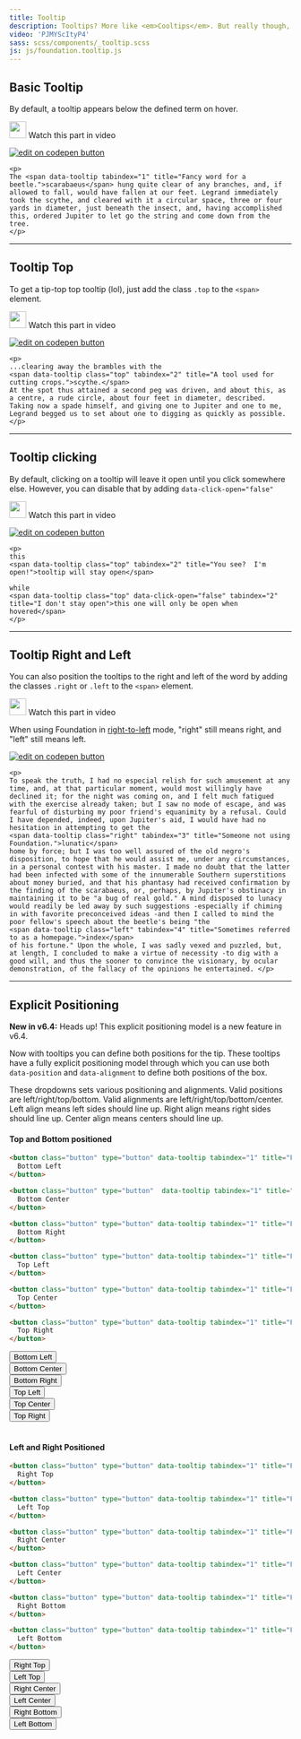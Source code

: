 ```yaml
---
title: Tooltip
description: Tooltips? More like <em>Cooltips</em>. But really though, tooltips are nifty for displaying extended information for a term or action on a page.
video: 'PJMYScItyP4'
sass: scss/components/_tooltip.scss
js: js/foundation.tooltip.js
---
```



## Basic Tooltip
By default, a tooltip appears below the defined term on hover.

<p>
  <a class="" data-open-video="0:49"><img src="{{root}}assets/img/icons/watch-video-icon.svg" class="video-icon" height="30" width="30" alt=""> Watch this part in video</a>
</p>

<div class="docs-codepen-container">
  <a class="codepen-logo-link" href="http://codepen.io/ZURBFoundation/pen/zwLxaY?editors=1000" target="_blank"><img src="{{root}}assets/img/logos/edit-in-browser.svg" class="" height="" width="" alt="edit on codepen button"></a>
</div>

```html_example
<p>
The <span data-tooltip tabindex="1" title="Fancy word for a beetle.">scarabaeus</span> hung quite clear of any branches, and, if allowed to fall, would have fallen at our feet. Legrand immediately took the scythe, and cleared with it a circular space, three or four yards in diameter, just beneath the insect, and, having accomplished this, ordered Jupiter to let go the string and come down from the tree.
</p>
```

---

## Tooltip Top
To get a tip-top top tooltip (lol), just add the class `.top` to the `<span>` element.

<p>
  <a class="" data-open-video="3:00"><img src="{{root}}assets/img/icons/watch-video-icon.svg" class="video-icon" height="30" width="30" alt=""> Watch this part in video</a>
</p>

<div class="docs-codepen-container">
  <a class="codepen-logo-link" href="http://codepen.io/ZURBFoundation/pen/BRPyqx?editors=1000" target="_blank"><img src="{{root}}assets/img/logos/edit-in-browser.svg" class="" height="" width="" alt="edit on codepen button"></a>
</div>

```html_example
<p>
...clearing away the brambles with the
<span data-tooltip class="top" tabindex="2" title="A tool used for cutting crops.">scythe.</span>
At the spot thus attained a second peg was driven, and about this, as a centre, a rude circle, about four feet in diameter, described. Taking now a spade himself, and giving one to Jupiter and one to me, Legrand begged us to set about one to digging as quickly as possible.
</p>
```

---

## Tooltip clicking

By default, clicking on a tooltip will leave it open until you click somewhere else.  However, you can disable that by adding `data-click-open="false"`

<p>
  <a class="" data-open-video="4:12"><img src="{{root}}assets/img/icons/watch-video-icon.svg" class="video-icon" height="30" width="30" alt=""> Watch this part in video</a>
</p>

<div class="docs-codepen-container">
  <a class="codepen-logo-link" href="http://codepen.io/ZURBFoundation/pen/XRBJvm?editors=1000" target="_blank"><img src="{{root}}assets/img/logos/edit-in-browser.svg" class="" height="" width="" alt="edit on codepen button"></a>
</div>

```html_example
<p>
this
<span data-tooltip class="top" tabindex="2" title="You see?  I'm open!">tooltip will stay open</span>

while
<span data-tooltip class="top" data-click-open="false" tabindex="2" title="I don't stay open">this one will only be open when hovered</span>
</p>
```

---

## Tooltip Right and Left

You can also position the tooltips to the right and left of the word by adding the classes `.right` or `.left` to the `<span>` element.

<p>
  <a class="" data-open-video="3:00"><img src="{{root}}assets/img/icons/watch-video-icon.svg" class="video-icon" height="30" width="30" alt=""> Watch this part in video</a>
</p>

<div class="primary callout">
  <p>When using Foundation in <a href="rtl.html">right-to-left</a> mode, "right" still means right, and "left" still means left.</p>
</div>

<div class="docs-codepen-container">
  <a class="codepen-logo-link" href="http://codepen.io/ZURBFoundation/pen/EmpaJP?editors=1000" target="_blank"><img src="{{root}}assets/img/logos/edit-in-browser.svg" class="" height="" width="" alt="edit on codepen button"></a>
</div>

```html_example
<p>
To speak the truth, I had no especial relish for such amusement at any time, and, at that particular moment, would most willingly have declined it; for the night was coming on, and I felt much fatigued with the exercise already taken; but I saw no mode of escape, and was fearful of disturbing my poor friend's equanimity by a refusal. Could I have depended, indeed, upon Jupiter's aid, I would have had no hesitation in attempting to get the
<span data-tooltip class="right" tabindex="3" title="Someone not using Foundation.">lunatic</span>
home by force; but I was too well assured of the old negro's disposition, to hope that he would assist me, under any circumstances, in a personal contest with his master. I made no doubt that the latter had been infected with some of the innumerable Southern superstitions about money buried, and that his phantasy had received confirmation by the finding of the scarabaeus, or, perhaps, by Jupiter's obstinacy in maintaining it to be "a bug of real gold." A mind disposed to lunacy would readily be led away by such suggestions -especially if chiming in with favorite preconceived ideas -and then I called to mind the poor fellow's speech about the beetle's being "the
<span data-tooltip class="left" tabindex="4" title="Sometimes referred to as a homepage.">index</span>
of his fortune." Upon the whole, I was sadly vexed and puzzled, but, at length, I concluded to make a virtue of necessity -to dig with a good will, and thus the sooner to convince the visionary, by ocular demonstration, of the fallacy of the opinions he entertained. </p>
```

---

## Explicit Positioning

<div class="callout primary">
  <p><strong>New in v6.4:</strong> Heads up! This explicit positioning model is a new feature in v6.4.</p>
</div>

Now with tooltips you can define both positions for the tip. These tooltips have a fully explicit positioning model through which you can use both `data-position` and `data-alignment` to define both positions of the box.

These dropdowns sets various positioning and alignments. Valid positions are left/right/top/bottom. Valid alignments are left/right/top/bottom/center. Left align means left sides should line up. Right align means right sides should line up. Center align means centers should line up.

#### Top and Bottom positioned

```html
<button class="button" type="button" data-tooltip tabindex="1" title="Fancy word for a beetle." data-position="bottom" data-alignment="left">
  Bottom Left
</button>

<button class="button" type="button"  data-tooltip tabindex="1" title="Fancy word for a beetle." data-position="bottom" data-alignment="center">
  Bottom Center
</button>

<button class="button" type="button" data-tooltip tabindex="1" title="Fancy word for a beetle." data-position="bottom" data-alignment="right">
  Bottom Right
</button>

<button class="button" type="button" data-tooltip tabindex="1" title="Fancy word for a beetle." data-position="top" data-alignment="left">
  Top Left
</button>

<button class="button" type="button" data-tooltip tabindex="1" title="Fancy word for a beetle." data-position="top" data-alignment="center">
  Top Center
</button>

<button class="button" type="button" data-tooltip tabindex="1" title="Fancy word for a beetle." data-position="top" data-alignment="right">
  Top Right
</button>
```

<div class="row small-up-1 medium-up-3">
  <div class="column">
    <button class="button" type="button" data-tooltip tabindex="1" title="Fancy word for a beetle." data-position="bottom" data-alignment="left">
      Bottom Left
    </button>
  </div>

  <div class="column">
    <button class="button" type="button"  data-tooltip tabindex="1" title="Fancy word for a beetle." data-position="bottom" data-alignment="center">
      Bottom Center
    </button>
  </div>

  <div class="column">
    <button class="button" type="button" data-tooltip tabindex="1" title="Fancy word for a beetle." data-position="bottom" data-alignment="right">
      Bottom Right
    </button>
  </div>

  <div class="column">
    <button class="button" type="button" data-tooltip tabindex="1" title="Fancy word for a beetle." data-position="top" data-alignment="left">
      Top Left
    </button>
  </div>

  <div class="column">
    <button class="button" type="button" data-tooltip tabindex="1" title="Fancy word for a beetle." data-position="top" data-alignment="center">
      Top Center
    </button>
  </div>

  <div class="column">
    <button class="button" type="button" data-tooltip tabindex="1" title="Fancy word for a beetle." data-position="top" data-alignment="right">
      Top Right
    </button>
  </div>
</div>

<br>

#### Left and Right Positioned

```html
<button class="button" type="button" data-tooltip tabindex="1" title="Fancy word for a beetle." data-position="right" data-alignment="top">
  Right Top
</button>

<button class="button" type="button" data-tooltip tabindex="1" title="Fancy word for a beetle." data-position="left" data-alignment="top">
  Left Top
</button>

<button class="button" type="button" data-tooltip tabindex="1" title="Fancy word for a beetle." data-position="right" data-alignment="center">
  Right Center
</button>

<button class="button" type="button" data-tooltip tabindex="1" title="Fancy word for a beetle." data-position="left" data-alignment="center">
  Left Center
</button>

<button class="button" type="button" data-tooltip tabindex="1" title="Fancy word for a beetle." data-position="right" data-alignment="bottom">
  Right Bottom
</button>

<button class="button" type="button" data-tooltip tabindex="1" title="Fancy word for a beetle." data-position="left" data-alignment="bottom">
  Left Bottom
</button>
```

<div class="row small-up-1 medium-up-2">
  <div class="column">
    <button class="button" type="button" data-tooltip tabindex="1" title="Fancy word for a beetle." data-position="right" data-alignment="top">
      Right Top
    </button>
  </div>
  <div class="column">
    <button class="button" type="button" data-tooltip tabindex="1" title="Fancy word for a beetle." data-position="left" data-alignment="top">
      Left Top
    </button>
  </div>

  <div class="column">
    <button class="button" type="button" data-tooltip tabindex="1" title="Fancy word for a beetle." data-position="right" data-alignment="center">
      Right Center
    </button>
  </div>
  <div class="column">
    <button class="button" type="button" data-tooltip tabindex="1" title="Fancy word for a beetle." data-position="left" data-alignment="center">
      Left Center
    </button>
  </div>

  <div class="column">
    <button class="button" type="button" data-tooltip tabindex="1" title="Fancy word for a beetle." data-position="right" data-alignment="bottom">
      Right Bottom
    </button>
  </div>
  <div class="column">
    <button class="button" type="button" data-tooltip tabindex="1" title="Fancy word for a beetle." data-position="left" data-alignment="bottom">
      Left Bottom
    </button>
  </div>
</div>

